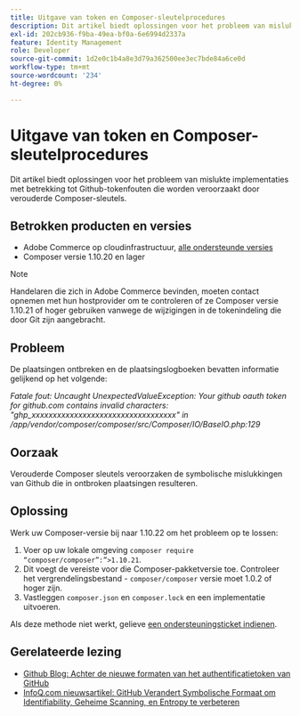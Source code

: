 ```yaml
---
title: Uitgave van token en Composer-sleutelprocedures
description: Dit artikel biedt oplossingen voor het probleem van mislukte implementaties met betrekking tot Github-tokenfouten die worden veroorzaakt door verouderde Composer-sleutels.
exl-id: 202cb936-f9ba-49ea-bf0a-6e6994d2337a
feature: Identity Management
role: Developer
source-git-commit: 1d2e0c1b4a8e3d79a362500ee3ec7bde84a6ce0d
workflow-type: tm+mt
source-wordcount: '234'
ht-degree: 0%

---
```


# Uitgave van token en Composer-sleutelprocedures

Dit artikel biedt oplossingen voor het probleem van mislukte implementaties met betrekking tot Github-tokenfouten die worden veroorzaakt door verouderde Composer-sleutels.

## Betrokken producten en versies

* Adobe Commerce op cloudinfrastructuur, [alle ondersteunde versies](https://magento.com/sites/default/files/magento-software-lifecycle-policy.pdf)
* Composer versie 1.10.20 en lager

>[!NOTE]
>
>Handelaren die zich in Adobe Commerce bevinden, moeten contact opnemen met hun hostprovider om te controleren of ze Composer versie 1.10.21 of hoger gebruiken vanwege de wijzigingen in de tokenindeling die door Git zijn aangebracht.

## Probleem

De plaatsingen ontbreken en de plaatsingslogboeken bevatten informatie gelijkend op het volgende:

*Fatale fout: Uncaught UnexpectedValueException: Your github oauth token for github.com contains invalid characters: &quot;ghp_xxxxxxxxxxxxxxxxxxxxxxxxxxxxxxxxxx&quot; in /app/vendor/composer/composer/src/Composer/IO/BaseIO.php:129*

## Oorzaak

Verouderde Composer sleutels veroorzaken de symbolische mislukkingen van Github die in ontbroken plaatsingen resulteren.

## Oplossing

Werk uw Composer-versie bij naar 1.10.22 om het probleem op te lossen:

1. Voer op uw lokale omgeving `composer require “composer/composer”:”>1.10.21`.
1. Dit voegt de vereiste voor die Composer-pakketversie toe. Controleer het vergrendelingsbestand - `composer/composer` versie moet 1.0.2 of hoger zijn.
1. Vastleggen `composer.json` en `composer.lock` en een implementatie uitvoeren.

Als deze methode niet werkt, gelieve [een ondersteuningsticket indienen](/help/help-center-guide/help-center/magento-help-center-user-guide.md#submit-ticket).

## Gerelateerde lezing

* [Github Blog: Achter de nieuwe formaten van het authentificatietoken van GitHub](https://github.blog/2021-04-05-behind-githubs-new-authentication-token-formats/)
* [InfoQ.com nieuwsartikel: GitHub Verandert Symbolische Formaat om Identifiability, Geheime Scanning, en Entropy te verbeteren](https://www.infoq.com/news/2021/04/github-new-token-format/)
